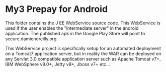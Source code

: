 My3 Prepay for Android
=========================

This folder contains the J EE WebService source code. This WebService is used if the user enables the "intermediate server" in the android application. The published apk in the Google Play Store will point to secure.damienoreilly.org

This WebService project is specifically setup for an automated deployment on a Tomcat7 application server, but in reality the WAR can be deployed on any Servlet 3.0 compatible application server such as Apache Tomcat v7+, IBM WebSphere v8.0+, Jetty v8+, Jboss v7+ etc...
